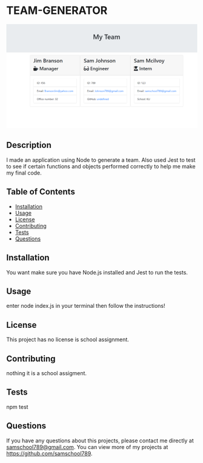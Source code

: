 # TEAM-GENERATOR
 
 ![image](./img/img.png)
  
  ## Description 
  I made an application using Node to generate a team.  Also used Jest to test to see if certain functions and objects performed correctly to help me make my final code.
  ## Table of Contents
  * [Installation](#installation)
  * [Usage](#usage)
  * [License](#license)
  * [Contributing](#contributing)
  * [Tests](#tests)
  * [Questions](#questions)
  
  ## Installation 
  You want make sure you have Node.js installed and Jest to run the tests.
  ## Usage 
  enter node index.js in your terminal then follow the instructions!
  ## License 
  This project has no license is school assignment.
  ## Contributing 
  nothing it is a school assigment.
  ## Tests
  npm test
  ## Questions
  If you have any questions about this projects, please contact me directly at samschool789@gmail.com. You can view more of my projects at https://github.com/samschool789.
